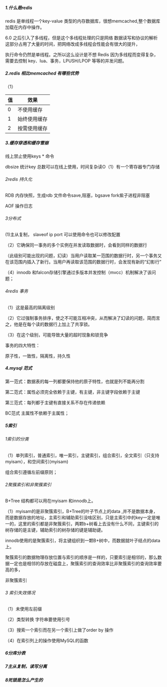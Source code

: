 ##### 1.什么是redis

redis 是单线程一个key-value 类型的内存数据库，很想memcached,整个数据库加载在内存中操作。   

6.0 之后引入了多线程，但是这个多线程处理的只是网络 数据读写和协议的解析这部分占用了大量的时间，把网络改成多线程会性能会有很大的提升，

执行命令仍然是单线程。之所以这么设计是不想 Redis 因为多线程而变得复杂，需要去控制 key、lua、事务，LPUSH/LPOP 等等的并发问题。



##### 2.redis 相比memcached 有哪些优势

（1） 

| 值   | 效果         |
| ---- | ------------ |
| 0    | 不使用缓存   |
| 1    | 始终使用缓存 |
| 2    | 按需使用缓存 |



##### 3.缓存穿透和缓存雪崩

线上禁止使用keys * 命令

dbsize 统计key 总数可以在线上使用，时间复杂读O（1）有一个寄存器专门存储



###### 2redis 持久化

RDB 内存快照，生成rdb 文件命令save,阻塞，bgsave fork紫子进程非阻塞

AOF 操作日志



###### 3分布式

(1)主从复制， slaveof ip port 可以使用命令也可以修改配置



（2）它确保同一事务的多个实例在并发读取数据时，会看到同样的数据行

（此级别可能出现的问题，幻读）当用户读取某一范围的数据行时，另一个事务又在该范围内插入了新行。当用户再读取该范围的数据行时，会发现有新的“幻影行”

（4）innodb 和falcon存储引擎通过多版本并发控制（mvcc）机制解决了该问题；

###### 4redis 事务

（1）这是最高的隔离级别

（2）它过强制事务排序，使之不可能互相冲突，从而解决了幻读的问题，简而言之，他是在每个读的数据行上加上了共享锁。

（3）在这个级别，可能导致大量的超时现象和锁竞争

事务的四大特性：

原子性，一致性，隔离性，持久性



##### 4.mysql 范式

第一范式：数据表的每一列都要保持他的原子特性，也就是列不能再分割

第二范式：属性必须完全依赖于主键，有主键，非主键字段依赖于主键

第三范式：每列都于主键有直接关系不存在传递依赖

BC范式 主属性不依赖于主属性；



##### 5索引

###### 1索引的分类

（1）单列索引，普通索引，唯一索引，主键索引，组合索引，全文索引（只支持myisam），和空间索引(myisam)

组合索引遵循左前缀原则；

###### 2聚簇索引和非聚簇索引

B+Tree 结构都可以用在myisam 和innodb上。

（1）myisam的是非聚簇索引，B+Tree的叶子节点上的data ,并不是数据本身，而是数据存放的地址，主索引和辅助索引没啥区别，只是主索引中的key一定是唯一的，这里的索引都是非聚簇索引，两颗b+树看上去没有什么不同，主键索引的树存储的是主键，辅助索引的树存储的键是辅助键。

innodb使用的是聚簇索引，将主键组织到一颗B+树中，而数据就叶子结点的data上。

聚簇索引的数据物理存放位置与索引的顺序是一样的，只要索引是相邻的，那么数据一定也是相邻的存放在磁盘上，聚簇索引的查询效率比非聚簇索引的查询效率要高的多，

非聚簇索引

###### 3 索引失效情况

（1）未使用左前缀

（2）类型转换 字符串要使用引号

（3）搜索一个索引而在另一个索引上做了order by 操作

（4）在索引列上的操作使用MySQL的函数





##### 6分库分表



##### 7主从复制，读写分离



##### 8死锁是怎么产生的









